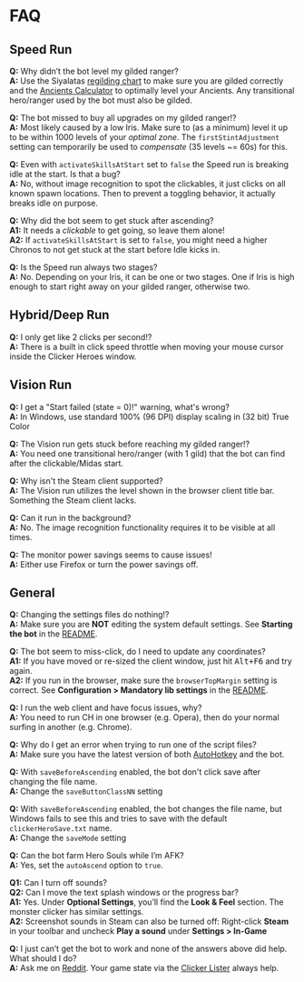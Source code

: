 # FAQ

## Speed Run

**Q:** Why didn’t the bot level my gilded ranger?  
**A:** Use the Siyalatas [regilding chart][] to make sure you are gilded correctly and the [Ancients Calculator][] to optimally level your Ancients. Any transitional hero/ranger used by the bot must also be gilded.  

**Q:** The bot missed to buy all upgrades on my gilded ranger!?  
**A:** Most likely caused by a low Iris. Make sure to (as a minimum) level it up to be within 1000 levels of your *optimal zone*. The `firstStintAdjustment` setting can temporarily be used to _compensate_ (35 levels ~= 60s) for this.

**Q:** Even with `activateSkillsAtStart` set to `false` the Speed run is breaking idle at the start. Is that a bug?  
**A:** No, without image recognition to spot the clickables, it just clicks on all known spawn locations. Then to prevent a toggling behavior, it actually breaks idle on purpose.

**Q:** Why did the bot seem to get stuck after ascending?  
**A1:** It needs a *clickable* to get going, so leave them alone!  
**A2:** If `activateSkillsAtStart` is set to `false`, you might need a higher Chronos to not get stuck at the start before Idle kicks in.

**Q:** Is the Speed run always two stages?  
**A:** No. Depending on your Iris, it can be one or two stages. One if Iris is high enough to start right away on your gilded ranger, otherwise two.

## Hybrid/Deep Run

**Q:** I only get like 2 clicks per second!?  
**A:** There is a built in click speed throttle when moving your mouse cursor inside the Clicker Heroes window.

## Vision Run

**Q:** I get a "Start failed (state = 0)!" warning, what's wrong?  
**A:** In Windows, use standard 100% (96 DPI) display scaling in (32 bit) True Color

**Q:** The Vision run gets stuck before reaching my gilded ranger!?  
**A:** You need one transitional hero/ranger (with 1 gild) that the bot can find after the clickable/Midas start.

**Q:** Why isn't the Steam client supported?  
**A:** The Vision run utilizes the level shown in the browser client title bar. Something the Steam client lacks.

**Q:** Can it run in the background?  
**A:** No. The image recognition functionality requires it to be visible at all times.

**Q:** The monitor power savings seems to cause issues!  
**A:** Either use Firefox or turn the power savings off.

## General

**Q:** Changing the settings files do nothing!?  
**A:** Make sure you are __NOT__ editing the system default settings. See __Starting the bot__ in the [README](README.md).

**Q:** The bot seem to miss-click, do I need to update any coordinates?  
**A1:** If you have moved or re-sized the client window, just hit <kbd>Alt+F6</kbd> and try again.  
**A2:** If you run in the browser, make sure the `browserTopMargin` setting is correct. See __Configuration > Mandatory lib settings__ in the [README](README.md).

**Q:** I run the web client and have focus issues, why?  
**A:** You need to run CH in one browser (e.g. Opera), then do your normal surfing in another (e.g. Chrome).

**Q:** Why do I get an error when trying to run one of the script files?  
**A:** Make sure you have the latest version of both [AutoHotkey][] and the bot.

**Q:** With `saveBeforeAscending` enabled, the bot don't click save after changing the file name.  
**A:** Change the `saveButtonClassNN` setting

**Q:** With `saveBeforeAscending` enabled, the bot changes the file name, but Windows fails to see this and tries to save with the default `clickerHeroSave.txt` name.  
**A:** Change the `saveMode` setting

**Q:** Can the bot farm Hero Souls while I’m AFK?  
**A:** Yes, set the `autoAscend` option to `true`.

**Q1:** Can I turn off sounds?  
**Q2:** Can I move the text splash windows or the progress bar?  
**A1:** Yes. Under __Optional Settings__, you’ll find the __Look & Feel__ section. The monster clicker has similar settings.  
**A2:** Screenshot sounds in Steam can also be turned off: Right-click __Steam__ in your toolbar and uncheck __Play a sound__ under __Settings > In-Game__

**Q:** I just can’t get the bot to work and none of the answers above did help. What should I do?  
**A:** Ask me on [Reddit][home]. Your game state via the [Clicker Lister][] always help.

[AutoHotkey]: http://ahkscript.org/
[Ancients Calculator]: http://hsoptimizer.github.io/ancient/
[regilding chart]: https://redd.it/3frj62
[home]: https://redd.it/3wxwfu
[Clicker Lister]: http://dobruj01.github.io/clicker-lister/
